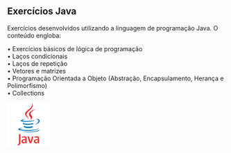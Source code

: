 ## Exercícios Java 
Exercícios desenvolvidos utilizando a linguagem de programação Java. O conteúdo engloba:  

• Exercícios básicos de lógica de programação  
• Laços condicionais  
• Laços de repetição  
• Vetores e matrizes  
• Programação Orientada a Objeto (Abstração, Encapsulamento, Herança e Polimorfismo)  
• Collections  

<img src="https://raw.githubusercontent.com/devicons/devicon/master/icons/java/java-original-wordmark.svg" width="100" height="100" />

